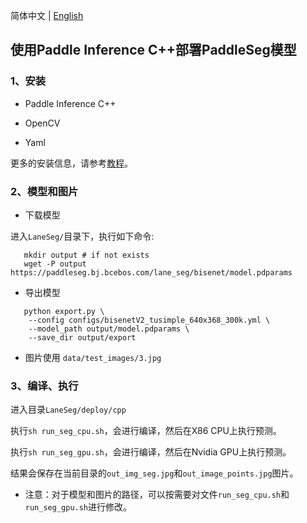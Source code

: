 简体中文 | [English](README.md)

## 使用Paddle Inference C++部署PaddleSeg模型

### 1、安装

- Paddle Inference C++

- OpenCV

- Yaml

 更多的安装信息，请参考[教程](../../../../docs/deployment/inference/cpp_inference_cn.md)。

### 2、模型和图片

 - 下载模型

 进入`LaneSeg/`目录下，执行如下命令:
```shell
   mkdir output # if not exists
   wget -P output https://paddleseg.bj.bcebos.com/lane_seg/bisenet/model.pdparams
```
 - 导出模型
```shell
   python export.py \
    --config configs/bisenetV2_tusimple_640x368_300k.yml \
    --model_path output/model.pdparams \
    --save_dir output/export
```  

 - 图片使用 `data/test_images/3.jpg`

### 3、编译、执行

进入目录`LaneSeg/deploy/cpp`

执行`sh run_seg_cpu.sh`，会进行编译，然后在X86 CPU上执行预测。

执行`sh run_seg_gpu.sh`，会进行编译，然后在Nvidia GPU上执行预测。

结果会保存在当前目录的`out_img_seg.jpg`和`out_image_points.jpg`图片。

- 注意：对于模型和图片的路径，可以按需要对文件`run_seg_cpu.sh`和`run_seg_gpu.sh`进行修改。
